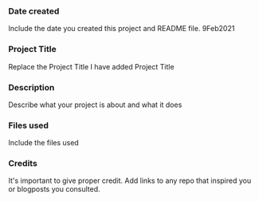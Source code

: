 ### Date created
Include the date you created this project and README file.
9Feb2021

### Project Title
Replace the Project Title
I have added Project Title

### Description
Describe what your project is about and what it does

### Files used
Include the files used

### Credits
It's important to give proper credit. Add links to any repo that inspired you or blogposts you consulted.

